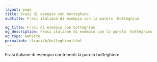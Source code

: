 ```yaml
---
layout: page
title: Frasi di esempio con botteghino 
subtitle: Frasi italiane di esempio con la parola  botteghino

og_title: Frasi di esempio con botteghino 
og_description: Frasi italiane di esempio con la parola  botteghino
og_type: website
permalink: /frasi/b/botteghino.html
---
```


Frasi italiane di esempio contenenti la parola botteghino:


